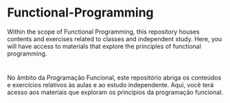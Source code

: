 # Functional-Programming
Within the scope of Functional Programming, this repository houses contents and exercises related to classes and independent study. Here, you will have access to materials that explore the principles of functional programming.

# 

No âmbito da Programação Funcional, este repositório abriga os conteúdos e exercícios relativos às aulas e ao estudo independente. Aqui, você terá acesso aos materiais que exploram os princípios da programação funcional.
